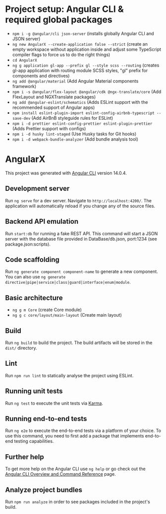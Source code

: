 # Project setup: Angular CLI & required global packages

- `npm i -g @angular/cli json-server` (installs globally Angular CLI and JSON server)
- `ng new AngularX --create-application false --strict` (create an empty workspace without application inside and adjust some TypeScript compiler flags to force us to do the right things)
- `cd AngularX`
- `ng g application gl-app --prefix gl --style scss --routing` (creates gl-app application with routing module SCSS styles, "gl" prefix for components and directives)
- `ng add @angular/material` (Add Angular Material components framework)
- `npm i -s @angular/flex-layout @angular/cdk @ngx-translate/core` (Add FlexLayout and NGXTranslate packages)
- `ng add @angular-eslint/schematics` (Adds ESLint support with the recommended support of Angular apps)
- `npm install eslint-plugin-import eslint-config-airbnb-typescript --save-dev` (Add AirBnB styleguide rules for ESLint)
- `npm i -d prettier eslint-config-prettier eslint-plugin-prettier` (Adds Prettier support with configs)
- `npm i -d husky lint-staged` (Use Husky tasks for Git hooks)
- `npm i -d webpack-bundle-analyzer` (Add bundle analysis tool)

# AngularX

This project was generated with [Angular CLI](https://github.com/angular/angular-cli) version 14.0.4.

## Development server

Run `ng serve` for a dev server. Navigate to `http://localhost:4200/`. The application will automatically reload if you change any of the source files.

## Backend API emulation

Run `start:db` for running a fake REST API. This command will start a JSON server with the database file provided in DataBase/db.json, port:1234 (see package.json:scripts).

## Code scaffolding

Run `ng generate component component-name` to generate a new component. You can also use `ng generate directive|pipe|service|class|guard|interface|enum|module`.

## Basic architecture

- `ng g m Core` (create Core module)
- `ng g c core/layout/main-layout` (Create main layout)

## Build

Run `ng build` to build the project. The build artifacts will be stored in the `dist/` directory.

## Lint

Run `npm run lint` to statically analyse the project using ESLint.

## Running unit tests

Run `ng test` to execute the unit tests via [Karma](https://karma-runner.github.io).

## Running end-to-end tests

Run `ng e2e` to execute the end-to-end tests via a platform of your choice. To use this command, you need to first add a package that implements end-to-end testing capabilities.

## Further help

To get more help on the Angular CLI use `ng help` or go check out the [Angular CLI Overview and Command Reference](https://angular.io/cli) page.

## Analyze project bundles

Run `npm run analyze` in order to see packages included in the project's build.
